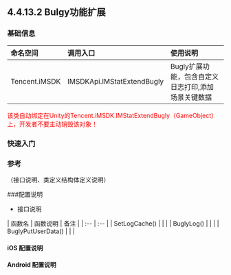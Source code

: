 ## 4.4.13.2 Bulgy功能扩展

### 基础信息

| 命名空间 | 调用入口 |使用说明|
| :-- |:-- |:--|
| Tencent.iMSDK | IMSDKApi.IMStatExtendBugly |Bugly扩展功能，包含自定义日志打印,添加场景关键数据|


<font color=red>该类自动绑定在Unity的Tencent.iMSDK.IMStatExtendBugly（GameObject）上，开发者不要主动销毁该对象！</font>

### 快速入门


### 参考
（接口说明、类定义结构体定义说明）

###配置说明 

* 接口说明

| 函数名 | 函数说明 | 备注 |
| :-- | :-- |
| SetLogCache() | | |
| BuglyLog() |  | |
| BuglyPutUserData() | | |
#### iOS 配置说明 

#### Android 配置说明
